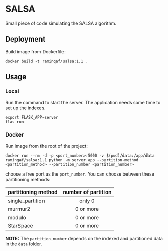 # SALSA

Small piece of code simulating the SALSA algorithm.

## Deployment

Build image from Dockerfile:

```shell
docker build -t raminqaf/salsa:1.1 .
```

## Usage

### Local

Run the command to start the server. The application needs some time to set up the indexes.

```shell
export FLASK_APP=server
flas run
```

### Docker

Run image from the root of the project:

```shell
docker run --rm -d -p <port_number>:5000 -v $(pwd)/data:/app/data raminqaf/salsa:1.1 python -m server.app --partition-method <partition_method> --partition_number <partition_number>
```

choose a free port as the `port_number`. You can choose between these partitioning methods:

| partitioning method  | number of partition   |
| -------------------- |:---------------------:|
| single_partition     | only 0                |
| murmur2              | 0 or more             |
| modulo               | 0 or more             |
| StarSpace            | 0 or more             |

**NOTE:** The `partition_number` depends on the indexed and partitioned data in the `data` folder.
